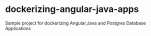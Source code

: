 # dockerizing-angular-java-apps
Sample project for dockerizing Angular,Java and Postgres Database Applications
